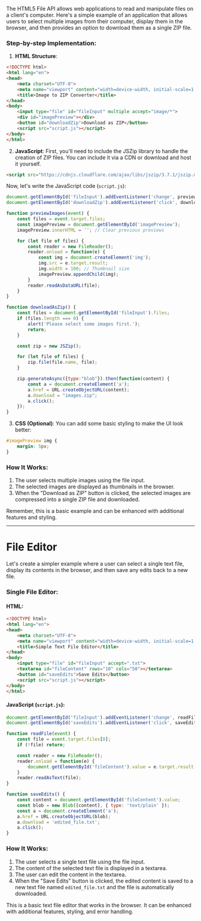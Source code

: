 The HTML5 File API allows web applications to read and manipulate files on a client's computer. Here's a simple example of an application that allows users to select multiple images from their computer, display them in the browser, and then provides an option to download them as a single ZIP file.

### Step-by-step Implementation:

1. **HTML Structure**:
```html
<!DOCTYPE html>
<html lang="en">
<head>
    <meta charset="UTF-8">
    <meta name="viewport" content="width=device-width, initial-scale=1.0">
    <title>Image to ZIP Converter</title>
</head>
<body>
    <input type="file" id="fileInput" multiple accept="image/*">
    <div id="imagePreview"></div>
    <button id="downloadZip">Download as ZIP</button>
    <script src="script.js"></script>
</body>
</html>
```

2. **JavaScript**:
First, you'll need to include the JSZip library to handle the creation of ZIP files. You can include it via a CDN or download and host it yourself.
```html
<script src="https://cdnjs.cloudflare.com/ajax/libs/jszip/3.7.1/jszip.min.js"></script>
```

Now, let's write the JavaScript code (`script.js`):
```javascript
document.getElementById('fileInput').addEventListener('change', previewImages);
document.getElementById('downloadZip').addEventListener('click', downloadAsZip);

function previewImages(event) {
    const files = event.target.files;
    const imagePreview = document.getElementById('imagePreview');
    imagePreview.innerHTML = ''; // Clear previous previews

    for (let file of files) {
        const reader = new FileReader();
        reader.onload = function(e) {
            const img = document.createElement('img');
            img.src = e.target.result;
            img.width = 100; // Thumbnail size
            imagePreview.appendChild(img);
        }
        reader.readAsDataURL(file);
    }
}

function downloadAsZip() {
    const files = document.getElementById('fileInput').files;
    if (files.length === 0) {
        alert('Please select some images first.');
        return;
    }

    const zip = new JSZip();

    for (let file of files) {
        zip.file(file.name, file);
    }

    zip.generateAsync({type:"blob"}).then(function(content) {
        const a = document.createElement('a');
        a.href = URL.createObjectURL(content);
        a.download = "images.zip";
        a.click();
    });
}
```

3. **CSS (Optional)**:
You can add some basic styling to make the UI look better:
```css
#imagePreview img {
    margin: 5px;
}
```

### How It Works:
1. The user selects multiple images using the file input.
2. The selected images are displayed as thumbnails in the browser.
3. When the "Download as ZIP" button is clicked, the selected images are compressed into a single ZIP file and downloaded.

Remember, this is a basic example and can be enhanced with additional features and styling.


--------------

# File Editor

Let's create a simpler example where a user can select a single text file, display its contents in the browser, and then save any edits back to a new file.

### Single File Editor:

#### HTML:
```html
<!DOCTYPE html>
<html lang="en">
<head>
    <meta charset="UTF-8">
    <meta name="viewport" content="width=device-width, initial-scale=1.0">
    <title>Simple Text File Editor</title>
</head>
<body>
    <input type="file" id="fileInput" accept=".txt">
    <textarea id="fileContent" rows="10" cols="50"></textarea>
    <button id="saveEdits">Save Edits</button>
    <script src="script.js"></script>
</body>
</html>
```

#### JavaScript (`script.js`):
```javascript
document.getElementById('fileInput').addEventListener('change', readFile);
document.getElementById('saveEdits').addEventListener('click', saveEdits);

function readFile(event) {
    const file = event.target.files[0];
    if (!file) return;

    const reader = new FileReader();
    reader.onload = function(e) {
        document.getElementById('fileContent').value = e.target.result;
    }
    reader.readAsText(file);
}

function saveEdits() {
    const content = document.getElementById('fileContent').value;
    const blob = new Blob([content], { type: 'text/plain' });
    const a = document.createElement('a');
    a.href = URL.createObjectURL(blob);
    a.download = 'edited_file.txt';
    a.click();
}
```

### How It Works:
1. The user selects a single text file using the file input.
2. The content of the selected text file is displayed in a textarea.
3. The user can edit the content in the textarea.
4. When the "Save Edits" button is clicked, the edited content is saved to a new text file named `edited_file.txt` and the file is automatically downloaded.

This is a basic text file editor that works in the browser. It can be enhanced with additional features, styling, and error handling.